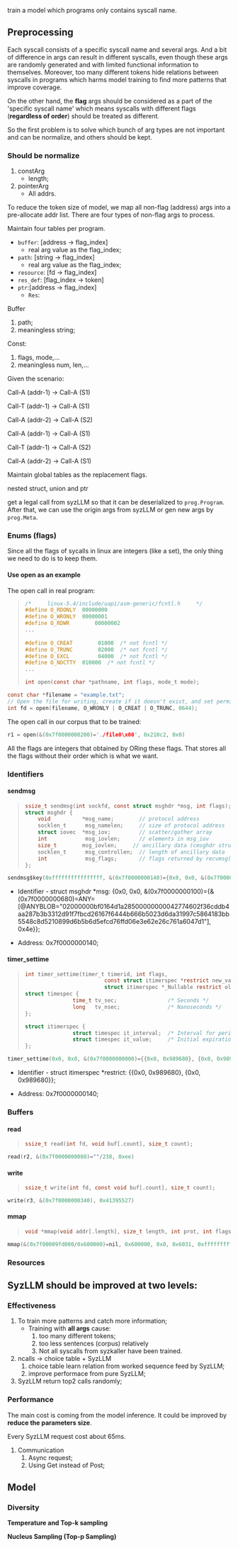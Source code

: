 train a model which programs only contains syscall name.



## Preprocessing

Each syscall consists of a specific syscall name and several args. And a bit of difference in args can result in different syscalls, even though these args are randomly generated and with limited functional information to themselves. Moreover, too many different tokens hide relations between syscalls in programs which harms model training to find more patterns that improve coverage. 

On the other hand, the **flag** args should be considered as a part of the 'specific syscall name' which means syscalls with different flags (**regardless of order**) should be treated as different. 

So the first problem is to solve which bunch of arg types are not important and can be normalize, and others should be kept.

### Should be normalize

1. constArg
   - length;
2. pointerArg
   - All addrs. 





To reduce the token size of model, we map all non-flag (address) args into a pre-allocate addr list. There are four types of non-flag args to process.



Maintain four tables per program.

- `buffer`: [address → flag_index]
  - real arg value as the flag_index;
- `path`: [string → flag_index]
  - real arg value as the flag_index;
- `resource`: [fd → flag_index]
- `res_def`: [flag_index → token]
- `ptr`:[address -> flag_index]
  - `Res`:



Buffer

1. path;
2. meaningless string;

Const:

1. flags, mode,...
2. meaningless num, len,...



Given the scenario:

Call-A (addr-1) -> Call-A (S1)

Call-T (addr-1) -> Call-A (S1)

Call-A (addr-2) -> Call-A (S2)



Call-A (addr-1) -> Call-A (S1)

Call-T (addr-1) -> Call-A (S2)

Call-A (addr-2) -> Call-A (S1)



Maintain global tables as the replacement flags.



nested struct, union and ptr



get a legal call from syzLLM so that it can be deserialized to `prog.Program`. After that, we can use the origin args from syzLLM or gen new args by `prog.Meta`.

### Enums (flags)

Since all the flags of sycalls in linux are integers (like a set), the only thing we need to do is to keep them.

#### Use open as an example

The open call in real program:

> ```c
> /*     linux-5.4/include/uapi/asm-generic/fcntl.h     */
> #define O_RDONLY	00000000
> #define O_WRONLY	00000001
> #define O_RDWR		00000002
> ...
>   
> #define O_CREAT		 01000	/* not fcntl */
> #define O_TRUNC		 02000	/* not fcntl */
> #define O_EXCL		 04000	/* not fcntl */
> #define O_NOCTTY	010000	/* not fcntl */
> ...
> 
> int open(const char *pathname, int flags, mode_t mode);
> ```

```c
const char *filename = "example.txt";  
// Open the file for writing, create if it doesn't exist, and set permissions to 0644
int fd = open(filename, O_WRONLY | O_CREAT | O_TRUNC, 0644);
```

The open call in our corpus that to be trained:

```c
r1 = open(&(0x7f0000000200)='./file0\x00', 0x210c2, 0x0)
```

All the flags are integers that obtained by ORing these flags. That stores all the flags without their order which is what we want.

### Identifiers

#### sendmsg

> ```c
> ssize_t sendmsg(int sockfd, const struct msghdr *msg, int flags);
> struct msghdr {
>     void          *msg_name;        // protocol address
>     socklen_t      msg_namelen;     // size of protocol address
>     struct iovec  *msg_iov;         // scatter/gather array
>     int            msg_iovlen;      // elements in msg_iov
>     size_t        msg_iovlen;     // ancillary data (cmsghdr struct)
>     socklen_t      msg_controllen;  // length of ancillary data
>     int            msg_flags;       // flags returned by recvmsg()
> };
> ```

```c
sendmsg$key(0xffffffffffffffff, &(0x7f0000000140)={0x0, 0x0, &(0x7f0000000100)={&(0x7f0000000680)=ANY=[@ANYBLOB="02000000bf0164d1a28500000000042774602f36cddb4aa287b3b3312d91f7fbcd26167f6444b666b5023d6da31997c5864183bb5548c8d5210899d6b5b6d5efcd76ffd06e3e62e26c761a6047d1"], 0x4e}}, 0x0)
```

- Identifier - struct msghdr *msg: {0x0, 0x0, &(0x7f0000000100)={&(0x7f0000000680)=ANY=[@ANYBLOB="02000000bf0164d1a28500000000042774602f36cddb4aa287b3b3312d91f7fbcd26167f6444b666b5023d6da31997c5864183bb5548c8d5210899d6b5b6d5efcd76ffd06e3e62e26c761a6047d1"], 0x4e}};

- Address: 0x7f0000000140;

#### timer_settime

> ```c
> int timer_settime(timer_t timerid, int flags,
>                          const struct itimerspec *restrict new_value,
>                          struct itimerspec *_Nullable restrict old_value);
> struct timespec {
>                time_t tv_sec;                /* Seconds */
>                long   tv_nsec;               /* Nanoseconds */
> };
> 
> struct itimerspec {
>                struct timespec it_interval;  /* Interval for periodic timer */
>                struct timespec it_value;     /* Initial expiration */
> };
> ```

```c
timer_settime(0x0, 0x0, &(0x7f0000000000)={{0x0, 0x989680}, {0x0, 0x989680}}, 0x0)
```

- Identifier - struct itimerspec *restrict: {{0x0, 0x989680}, {0x0, 0x989680}};

- Address: 0x7f0000000140;

### Buffers

#### read

> ```c
> ssize_t read(int fd, void buf[.count], size_t count);
> ```

```c
read(r2, &(0x7f0000000080)=""/238, 0xee)
```

#### write

> ```c
> ssize_t write(int fd, const void buf[.count], size_t count);
> ```

```c
write(r3, &(0x7f0000000340), 0x41395527)
```

#### mmap

> ```c
> void *mmap(void addr[.length], size_t length, int prot, int flags, int fd, off_t offset);
> ```

```c
mmap(&(0x7f00009fd000/0x600000)=nil, 0x600000, 0x0, 0x6031, 0xffffffffffffffff, 0x0)
```

### Resources



## SyzLLM should be improved at two levels:

### Effectiveness

1. To train more patterns and catch more information;
   - Training with **all args** cause:
     1. too many different tokens;
     2. too less sentences (corpus) relatively
     3. Not all syscalls from syzkaller have been trained.
2. ncalls -> choice table + SyzLLM
   1. choice table learn relation from worked sequence feed by SyzLLM;
   2. improve performace from pure SyzLLM;
3. SyzLLM return top2 calls randomly; 



### Performance

The main cost is coming from the model inference. It could be improved by **reduce the parameters size**.

Every SyzLLM request cost about 65ms.

1. Communication
   1. Async request;
   2. Using Get instead of Post;



## Model

### Diversity

**Temperature and Top-k sampling**

**Nucleus Sampling (Top-p Sampling)**


